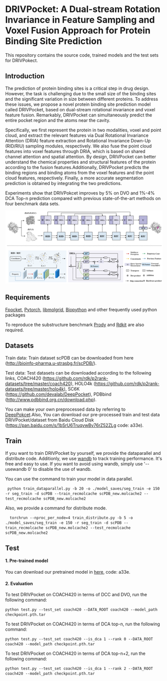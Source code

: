 # DRIVPocket: A Dual-stream Rotation Invariance in Feature Sampling and Voxel Fusion Approach for Protein Binding Site Prediction

This repository contains the source code, trained models and the test sets for DRIVPokect.

## Introduction

The prediction of protein binding sites is a critical step in drug design. However, the task is challenging due to the small size of the binding sites and the significant variation in size between different proteins. To address these issues, we propose a novel protein binding site prediction model called DRIVPocket, based on dual-stream rotational invariance and voxel feature fusion. Remarkably, DRIVPocket can simultaneously predict the entire pocket region and the atoms near the cavity.

Specifically, we first represent the protein in two modalities, voxel and point cloud, and extract the relevant features via Dual Rotational Invariance Attention (DRIA) feature extraction and Rotational Invariance Down-Up (RID/RIU) sampling modules, respectively. We also fuse the point cloud features into voxel features through DRIA, which is based on shared channel attention and spatial attention. By design, DRIVPocket can better understand the chemical properties and structural features of the protein according to the fusion features.Additionally, DRIVPocket predicts the binding regions and binding atoms from the voxel features and the point cloud features, respectively. Finally, a more accurate segmentation prediction is obtained by integrating the two predictions.

Experiments show that DRIVPokcet improves by 5% on DVO and 1%-4% DCA Top-n prediction compared with previous state-of-the-art methods on four benchmark data sets.

![overview](overview.png)
## Requirements
[Fpocket](https://github.com/Discngine/fpocket), [Pytorch](https://pytorch.org/), [libmolgrid](https://github.com/gnina/libmolgrid), [Biopython](https://biopython.org/) and other frequently used python packages

To reproduce the substructure benchmark [Prody](https://prody.csb.pitt.edu/) and [Rdkit](https://www.rdkit.org/) are also required.
## Datasets
Train data: Train dataset scPDB can be downloaded from here (http://bioinfo-pharma.u-strasbg.fr/scPDB/).

Test data: Test datasets can be downloaded according to the following links, COACH420 (https://github.com/rdk/p2rank-datasets/tree/master/coach420), HOLO4k (https://github.com/rdk/p2rank-datasets/tree/master/holo4k), SC6K (https://github.com/devalab/DeepPocket), PDBbind (http://www.pdbbind.org.cn/download.php). 

You can make your own preprocessed data by referring to [DeepPokcet](https://github.com/devalab/DeepPocket).Also, You can download our pre-processed train and test data DRIVPocket/dataset from Baidu Cloud Disk (https://pan.baidu.com/s/1bSrU6TruqvwBv76rZ52ZLg code: a33e).

## Train
If you want to train DRIVPocket by yourself, we provide the dataparallel and distribute code. Additionly, we use [wandb](https://wandb.ai/site) to track training performance. It's free and easy to use. If you want to avoid using wandb, simply use '--usewandb 0' to disable the use of wandb.

You can use the command to train your model in data parallel.
```
 python train_dataparallel.py -b 20 -o ./model_saves/seg_train -e 150 -r seg_train -d scPDB --train_recmolcache scPDB_new.molcache2 --test_recmolcache scPDB_new.molcache2

```

Also, we provide a command for distribute mode.
```
  torchrun --nproc_per_node=4 train_distribute.py -b 5 -o ./model_saves/seg_train -e 150 -r seg_train -d scPDB --train_recmolcache scPDB_new.molcache2 --test_recmolcache scPDB_new.molcache2
```

## Test
#### 1. Pre-trained model
You can download our pretrained model in [here](https://pan.baidu.com/s/1bSrU6TruqvwBv76rZ52ZLg), code: a33e.

#### 2. Evaluation
To test DRIVPocket on COACH420 in terms of DCC and DVO, run the following command:

```
python test.py --test_set coach420 --DATA_ROOT coach420 --model_path checkpoint.pth.tar
```

To test DRIVPocket on COACH420 in terms of DCA top-n, run the following command:

```
python test.py --test_set coach420 --is_dca 1 --rank 0 --DATA_ROOT coach420 --model_path checkpoint.pth.tar
```

To test DRIVPocket on COACH420 in terms of DCA top-n+2, run the following command:

```
python test.py --test_set coach420 --is_dca 1 --rank 2 --DATA_ROOT coach420 --model_path checkpoint.pth.tar
```


